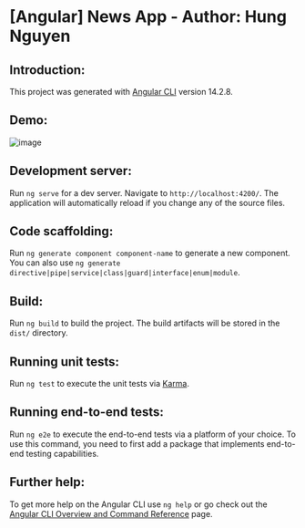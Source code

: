 # [Angular] News App - Author: Hung Nguyen
## Introduction:

This project was generated with [Angular CLI](https://github.com/angular/angular-cli) version 14.2.8.

## Demo:

![image](https://user-images.githubusercontent.com/55732539/210191300-c6b42c15-49be-42bf-85b1-d257d2e50327.png)

## Development server:

Run `ng serve` for a dev server. Navigate to `http://localhost:4200/`. The application will automatically reload if you change any of the source files.

## Code scaffolding:

Run `ng generate component component-name` to generate a new component. You can also use `ng generate directive|pipe|service|class|guard|interface|enum|module`.

## Build:

Run `ng build` to build the project. The build artifacts will be stored in the `dist/` directory.

## Running unit tests:

Run `ng test` to execute the unit tests via [Karma](https://karma-runner.github.io).

## Running end-to-end tests:

Run `ng e2e` to execute the end-to-end tests via a platform of your choice. To use this command, you need to first add a package that implements end-to-end testing capabilities.

## Further help:

To get more help on the Angular CLI use `ng help` or go check out the [Angular CLI Overview and Command Reference](https://angular.io/cli) page.
